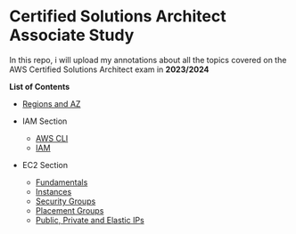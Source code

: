 # Certified Solutions Architect Associate Study 

In this repo, i will upload my annotations about all the topics covered on the AWS Certified Solutions Architect exam in **2023/2024**

**List of Contents**
* [Regions and AZ](https://github.com/felipeNeves93/certified-solutions-architect-associate-study/blob/master/regions-az/regions-az.md)

* IAM Section
    * [AWS CLI](https://github.com/felipeNeves93/certified-solutions-architect-associate-study/blob/master/iam-aws-cli/aws-cli-topics.md)
    * [IAM](https://github.com/felipeNeves93/certified-solutions-architect-associate-study/blob/master/iam-aws-cli/iam-topics.md)

* EC2 Section
    * [Fundamentals](https://github.com/felipeNeves93/certified-solutions-architect-associate-study/blob/master/ec2/ec2-fundamentals.md)
    * [Instances](https://github.com/felipeNeves93/certified-solutions-architect-associate-study/blob/master/ec2/ec2-instances.md)
    * [Security Groups](https://github.com/felipeNeves93/certified-solutions-architect-associate-study/blob/master/ec2/security-groups.md)
    * [Placement Groups](https://github.com/felipeNeves93/certified-solutions-architect-associate-study/blob/master/ec2/ec2-placement-groups.md)
    * [Public, Private and Elastic IPs](https://github.com/felipeNeves93/certified-solutions-architect-associate-study/blob/master/ec2/private-public-elastic-ip.md)


